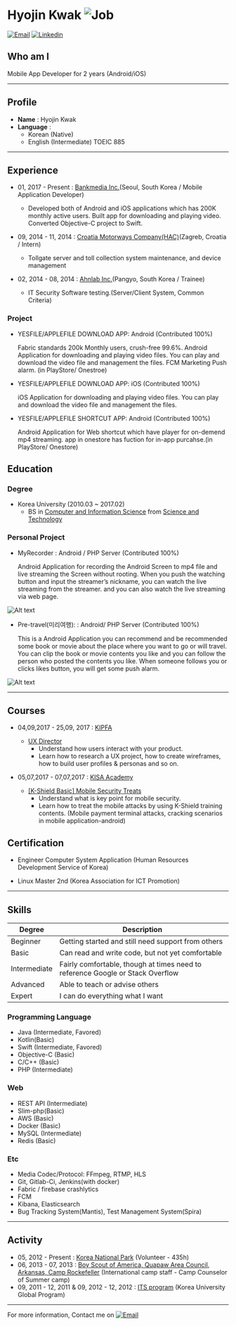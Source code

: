 # Hyojin Kwak ![Job](https://img.shields.io/badge/looking__for__job-true-09b500.svg)

<a href="mailto:hjkwak91@gmail.com">![Email](https://img.shields.io/badge/email-hjkwak91@gmail.com-303030.svg)</a>
<a href="https://www.linkedin.com/in/hyojin-kwak-82b95510b/">![Linkedin](https://img.shields.io/badge/linkedin-HyojinKwak-0077b5.svg)</a>

## Who am I

Mobile App Developer for 2 years (Android/iOS)

----

## Profile
* **Name** : Hyojin Kwak
* **Language** : 
    - Korean (Native)
    - English (Intermediate)  TOEIC 885

----

## Experience
- 01, 2017 - Present : [Bankmedia Inc.](https://bankmedia.co.kr/)(Seoul, South Korea / Mobile Application Developer)
    - Developed both of Android and iOS applications which has 200K monthly active users. Built app for downloading and playing video. Converted Objective-C project to Swift.
    
- 09, 2014 - 11, 2014 : [Croatia Motorways Company(HAC)](http://hac.hr/en)(Zagreb, Croatia / Intern)
    - Tollgate server and toll collection system maintenance, and device management

- 02, 2014 - 08, 2014 : [Ahnlab Inc.](https://www.ahnlab.com/kr/site/main.do)(Pangyo, South Korea / Trainee)
    - IT Security Software testing.(Server/Client System, Common Criteria)

### Project
 - YESFILE/APPLEFILE DOWNLOAD APP: Android (Contributed 100%)
 
    Fabric standards 200k Monthly users, crush-free 99.6%. Android Application for downloading and playing video files. You can play and download the video file and management the files. FCM Marketing Push alarm. (in PlayStore/ Onestroe)  

 - YESFILE/APPLEFILE DOWNLOAD APP: iOS (Contributed 100%)

    iOS Application for downloading and playing video files. You can play and download the video file and management the files. 

 - YESFILE/APPLEFILE SHORTCUT APP: Android (Contributed 100%)

    Android Application for Web shortcut which have player for on-demend mp4 streaming. app in onestore has fuction for in-app purcahse.(in PlayStore/ Onestore)

## Education
### Degree
- Korea University (2010.03 ~ 2017.02)
    - BS in [Computer and Information Science](http://kucis.korea.ac.kr) from [Science and Technology](http://st.korea.ac.kr)


### Personal Project

- MyRecorder :  Android / PHP Server (Contributed 100%)

    Android Application for recording the Android Screen to mp4 file and live streaming the Screen without rooting. When
    you push the watching button and input the streamer’s nickname, you can watch the live streaming from the streamer. and you can also watch the live streaming via web page.

![Alt text](res/myrecorder.png)

- Pre-travel(미리여행): : Android/ PHP Server (Contributed 100%)

    This is a Android Application you can recommend and be recommended some book or movie about the place where you want to go or will travel. You can clip the book or movie contents you like and you can follow the person who posted the contents you like. When someone follows you or clicks likes button, you will get some push alarm. 

![Alt text](res/pretravel.png)
    

----


## Courses
* 04,09,2017 - 25,09, 2017 : [KIPFA](http://www.kipfa.or.kr/)
    -  [UX Director](http://www.kipfa.or.kr/Education/EduCenter/EduCenterView.aspx?eduSeqNo=995) 
        - Understand how users interact with your product.
        - Learn how to research a UX project, how to create wireframes, how to build user profiles & personas and so on.


* 05,07,2017 - 07,07,2017 : [KISA Academy](https://academy.kisa.or.kr/main.kisa) 
    - [[K-Shield Basic] Mobile Security Treats](https://academy.kisa.or.kr/edu/apply_detail.kisa?SQ=6869#)
        - Understand what is key point for mobile security.
        - Learn how to treat the mobile attacks by using K-Shield training contents. (Mobile payment terminal attacks, cracking scenarios in mobile application-android)
    


## Certification
* Engineer Computer System Application (Human Resources Development Service of Korea) 

* Linux Master 2nd (Korea Association for ICT Promotion)

----

## Skills
| Degree       | Description                                        |
|--------------|----------------------------------------------------|
| Beginner     | Getting started and still need support from others |
| Basic        | Can read and write code, but not yet comfortable   |
| Intermediate | Fairly comfortable, though at times need to reference Google or Stack Overflow |
| Advanced     | Able to teach or advise others                     |
| Expert       | I can do everything what I want                    |

### Programming Language
- Java (Intermediate, Favored)
- Kotlin(Basic)
- Swift (Intermediate, Favored)
- Objective-C (Basic)
- C/C++ (Basic)
- PHP (Intermediate)

### Web
- REST API (Intermediate)
- Slim-php(Basic)
- AWS (Basic)
- Docker (Basic)
- MySQL (Intermediate)
- Redis (Basic)

### Etc
- Media Codec/Protocol: FFmpeg, RTMP, HLS
- Git, Gitlab-Ci, Jenkins(with docker)
- Fabric / firebase crashlytics
- FCM
- Kibana, Elasticsearch
- Bug Tracking System(Mantis), Test Management System(Spira)


----

## Activity
- 05, 2012 - Present : [Korea National Park](https://volunteer.knps.or.kr/main.action) (Volunteer - 435h)
- 06, 2013 - 07, 2013 : [Boy Scout of America, Quapaw Area Council, Arkansas, Camp Rockefeller](http://www.quapawbsa.org/camp/) (International camp staff - Camp Counselor of Summer camp)
- 09, 2011 - 12, 2011 & 09, 2012 - 12, 2012 : [ITS program](http://sejong.korea.ac.kr/academics/exchange/its) (Korea University Global Program) 

----

For more information, Contact me on <a href="mailto:hjkwak91@gmail.com">![Email](https://img.shields.io/badge/email-hjkwak91@gmail.com-ea4335.svg)</a>